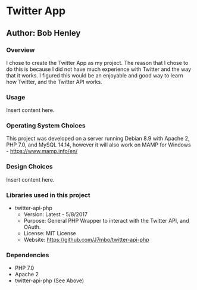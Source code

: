 # Twitter App #
## Author: Bob Henley ##

### Overview ###

I chose to create the Twitter App as my project. The reason that I chose to do this is because I did not have much experience with Twitter and the way that it works. I figured this would be an enjoyable and good way to learn how Twitter, and the Twitter API works.

### Usage ###

Insert content here.

### Operating System Choices ###

This project was developed on a server running Debian 8.9 with Apache 2, PHP 7.0, and MySQL 14.14, however it will also work on MAMP for Windows - https://www.mamp.info/en/

### Design Choices ###

Insert content here.

### Libraries used in this project ###

* twitter-api-php
	* Version: Latest - 5/8/2017
	* Purpose: General PHP Wrapper to interact with the Twitter API, and OAuth.
	* License: MIT License
	* Website: https://github.com/J7mbo/twitter-api-php

### Dependencies ###

* PHP 7.0
* Apache 2
* twitter-api-php (See Above)